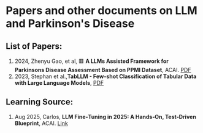 # Papers and other documents on LLM and Parkinson's Disease

## List of Papers:

1. 2024, Zhenyu Gao, et al,  🟥 **A LLMs Assisted Framework for Parkinsons Disease Assessment Based on PPMI Dataset**, ACAI. <a href="LLM-PD/2024_AICM_A_LLMs-Assisted_Framework_for_Parkinsons_Disease_Assessment_Based_on_PPMI_Dataset.pdf">PDF</a>
2. 2023, Stephan et al.,**TabLLM - Few-shot Classification of Tabular Data with Large Language Models**, <a href="LLM-PD/AISTATS 2023_Stephan_AISTATS_TabLLM - Few-shot Classification of Tabular Data with Large Language Models.pdf">PDF</a>



## Learning Source:
1. Aug 2025, Carlos,  **LLM Fine‑Tuning in 2025: A Hands‑On, Test‑Driven Blueprint**, ACAI. <a href="https://medium.com/%40tabers77/llm-fine-tuning-in-2025-a-hands-on-test-driven-blueprint-dd1c7887bb99">Link</a>





